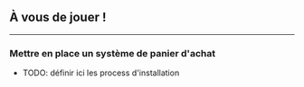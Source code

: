 ## À vous de jouer !

---

### Mettre en place un système de panier d'achat

* TODO: définir ici les process d'installation
